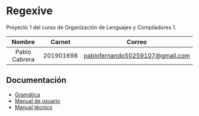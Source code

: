 # Regexive

Proyecto 1 del curso de Organización de Lenguajes y Compiladores 1.

|    Nombre     |  Carnet   |             Correo              |
| :-----------: | :-------: | :-----------------------------: |
| Pablo Cabrera | 201901698 | pablofernando50259107@gmail.com |

## Documentación

- [Gramática](docs/grammar.md)
- [Manual de usuario](docs/user.md)
- [Manual técnico](docs/technical.md)

